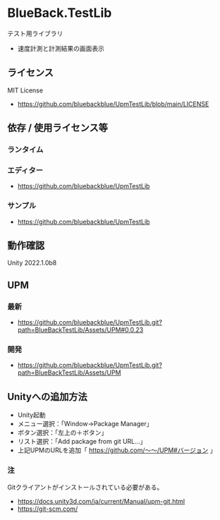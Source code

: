 # BlueBack.TestLib
テスト用ライブラリ
* 速度計測と計測結果の画面表示

## ライセンス
MIT License
* https://github.com/bluebackblue/UpmTestLib/blob/main/LICENSE

## 依存 / 使用ライセンス等
### ランタイム
### エディター
* https://github.com/bluebackblue/UpmTestLib
### サンプル
* https://github.com/bluebackblue/UpmTestLib

## 動作確認
Unity 2022.1.0b8

## UPM
### 最新
* https://github.com/bluebackblue/UpmTestLib.git?path=BlueBackTestLib/Assets/UPM#0.0.23
### 開発
* https://github.com/bluebackblue/UpmTestLib.git?path=BlueBackTestLib/Assets/UPM

## Unityへの追加方法
* Unity起動
* メニュー選択：「Window->Package Manager」
* ボタン選択：「左上の＋ボタン」
* リスト選択：「Add package from git URL...」
* 上記UPMのURLを追加「 https://github.com/～～/UPM#バージョン 」
### 注
Gitクライアントがインストールされている必要がある。
* https://docs.unity3d.com/ja/current/Manual/upm-git.html
* https://git-scm.com/


